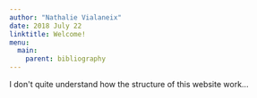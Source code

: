 ```yaml
---
author: "Nathalie Vialaneix"
date: 2018 July 22
linktitle: Welcome!
menu:
  main:
    parent: bibliography
---
```



I don't quite understand how the structure of this website work...